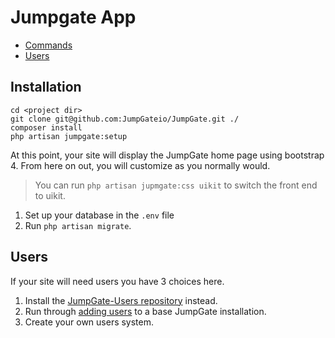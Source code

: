 # Jumpgate App

- [Commands](#commands)
- [Users](#users)

<a name="commands"></a>
## Installation

```
cd <project dir>
git clone git@github.com:JumpGateio/JumpGate.git ./
composer install
php artisan jumpgate:setup
```
At this point, your site will display the JumpGate home page using bootstrap 4.  From here on out, you will customize as you normally would.

> You can run `php artisan jupmgate:css uikit` to switch the front end to uikit.

1. Set up your database in the `.env` file
1. Run `php artisan migrate`.

<a name="users"></a>
## Users

If your site will need users you have 3 choices here.  

1. Install the [JumpGate-Users repository](/1-Getting%20Started/2-Users%20Install.md) instead.
1. Run through [adding users](/1-Getting%20Started/3-Add%20Users%20to%20Base%20Install.md) to a base JumpGate installation.
1. Create your own users system.
